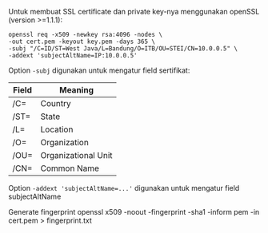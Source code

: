Untuk membuat SSL certificate dan private key-nya menggunakan openSSL (version >=1.1.1):

    openssl req -x509 -newkey rsa:4096 -nodes \
    -out cert.pem -keyout key.pem -days 365 \
    -subj "/C=ID/ST=West Java/L=Bandung/O=ITB/OU=STEI/CN=10.0.0.5" \
    -addext 'subjectAltName=IP:10.0.0.5'

Option ```-subj``` digunakan untuk mengatur field sertifikat:

| Field | Meaning             |
| ----- | ------------------- |
| /C=   | Country             |
| /ST=  | State               |
| /L=   | Location            |
| /O=   | Organization        |
| /OU=  | Organizational Unit |
| /CN=  | Common Name         |

Option ```-addext 'subjectAltName=...'``` digunakan untuk mengatur field subjectAltName

Generate fingerprint
openssl x509 -noout -fingerprint -sha1 -inform pem -in cert.pem > fingerprint.txt
